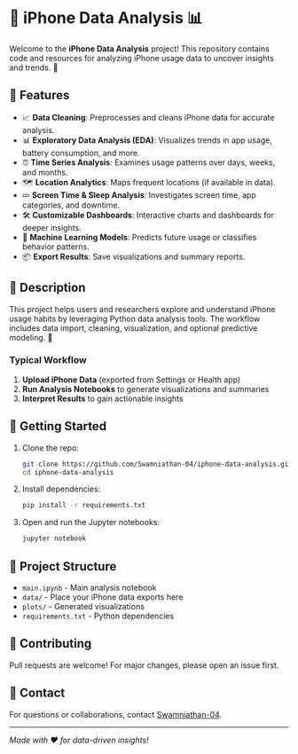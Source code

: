# 📱 iPhone Data Analysis 📊

Welcome to the **iPhone Data Analysis** project! This repository contains code and resources for analyzing iPhone usage data to uncover insights and trends. 🚀

## 🌟 Features

- 📈 **Data Cleaning**: Preprocesses and cleans iPhone data for accurate analysis.
- 📊 **Exploratory Data Analysis (EDA)**: Visualizes trends in app usage, battery consumption, and more.
- ⏰ **Time Series Analysis**: Examines usage patterns over days, weeks, and months.
- 🗺️ **Location Analytics**: Maps frequent locations (if available in data).
- 💤 **Screen Time & Sleep Analysis**: Investigates screen time, app categories, and downtime.
- 🛠️ **Customizable Dashboards**: Interactive charts and dashboards for deeper insights.
- 🧠 **Machine Learning Models**: Predicts future usage or classifies behavior patterns.
- 📦 **Export Results**: Save visualizations and summary reports.

## 📝 Description

This project helps users and researchers explore and understand iPhone usage habits by leveraging Python data analysis tools. The workflow includes data import, cleaning, visualization, and optional predictive modeling. 📲

### Typical Workflow

1. **Upload iPhone Data** (exported from Settings or Health app)
2. **Run Analysis Notebooks** to generate visualizations and summaries
3. **Interpret Results** to gain actionable insights

## 🚀 Getting Started

1. Clone the repo:
   ```bash
   git clone https://github.com/Swamniathan-04/iphone-data-analysis.git
   cd iphone-data-analysis
   ```
2. Install dependencies:
   ```bash
   pip install -r requirements.txt
   ```
3. Open and run the Jupyter notebooks:
   ```bash
   jupyter notebook
   ```

## 📂 Project Structure

- `main.ipynb` - Main analysis notebook
- `data/` - Place your iPhone data exports here
- `plots/` - Generated visualizations
- `requirements.txt` - Python dependencies

## 🤝 Contributing

Pull requests are welcome! For major changes, please open an issue first.

## 📧 Contact

For questions or collaborations, contact [Swamniathan-04](https://github.com/Swamniathan-04).

---

*Made with ❤️ for data-driven insights!*

